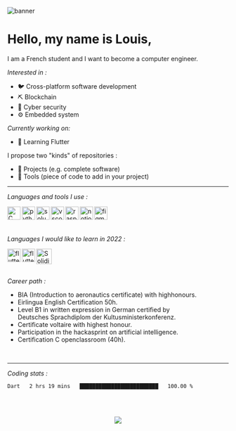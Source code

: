 ![banner](img/banner.gif)

# Hello, my name is Louis,

I am a French student and I want to become a computer engineer.

_Interested in :_
* 🐦 Cross-platform software development
* ⛏ Blockchain
* 💂 Cyber security
* ⚙️ Embedded system

_Currently working on:_
 * 🐣 Learning Flutter

I propose two "kinds" of repositories :
* 🎯 Projects (e.g. complete software)
* 🧩 Tools (piece of code to add in your project)

---

<!--[<img align="right" alt="C" width="275" src="img/pic.gif"/>][C]-->

_Languages and tools I use :_

[<img align="left" alt="C" width="30px" src="https://img.icons8.com/color/48/000000/c-programming.png"/>][C]

[<img align="left" alt="python" width="30px" src="https://img.icons8.com/color/48/000000/python--v1.png"/>][python]

[<img align="left" alt="solus" width="30px" src="https://img.icons8.com/ios-filled/64/000000/linux.png"/>][solus]

[<img align="left" alt="vscode" width="30px" src="https://img.icons8.com/color/48/000000/visual-studio-code-2019.png"/>][vscode]

[<img align="left" alt="raspberry" width="30px" src="https://img.icons8.com/color/48/000000/raspberry-pi.png"/>][raspberry]

[<img align="left" alt="notion" width="30px" src="https://img.icons8.com/color/48/000000/notion--v1.png"/>][notion]

[<img align="left" alt="figma" width="30px" src="https://img.icons8.com/color/48/000000/figma--v1.png"/>][figma]

<br>
<br>
<br>

_Languages I would like to learn in 2022 :_

[<img align="left" alt="flutter" width="30px" src="https://img.icons8.com/color/48/000000/flutter.png"/>][flutter]

<img align="left" alt="flutter" width="30px" src="https://img.icons8.com/color/48/000000/firebase.png"/>

[<img align="left" alt="Solidity" width="35px" src="https://docs.soliditylang.org/en/v0.8.7/_images/logo.svg"/>][Solidity]

<br>
<br>
<br>

_Career path :_

- BIA (Introduction to aeronautics certificate) with highhonours.<br>
- Eirlingua English Certification 50h.<br>
- Level B1 in written expression in German certified by <br>Deutsches Sprachdiplom der Kultusministerkonferenz. <br>
- Certificate voltaire with highest honour.
- Participation in the hackasprint on artificial intelligence.
- Certification C openclassroom (40h).

<br>

----

_Coding stats :_

<!--START_SECTION:waka-->
```text
Dart   2 hrs 19 mins   █████████████████████████   100.00 % 
```
<!--END_SECTION:waka-->

<br>
<br>

<p align="center">
<img src="https://img.icons8.com/color/48/000000/france.png"/>
</p>

[C]: https://devdocs.io/c/
[python]: https://www.python.org/

[solus]: https://getsol.us/home/
[i3wm]: https://i3wm.org/
[vscode]: https://code.visualstudio.com/
[alacritty]: https://github.com/alacritty/alacritty
[git]: https://git-scm.com/

[raspberry]: https://www.raspberrypi.org/

[notion]: https://www.notion.so/
[figma]: https://www.figma.com/

[C++]: https://isocpp.org/
[flutter]: https://flutter.dev/
[Ocaml]: https://ocaml.org/index.fr.html
[Arduino]: https://www.arduino.cc/
[Solidity]: https://docs.soliditylang.org/en/v0.8.7/
